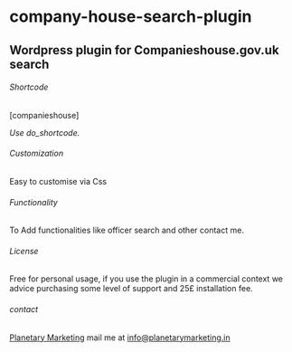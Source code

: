 # company-house-search-plugin
## Wordpress plugin for Companieshouse.gov.uk search

###### Shortcode
[companieshouse]

*Use do_shortcode.*

###### Customization
Easy to customise via Css

###### Functionality 
To Add functionalities like officer search and other contact me.

###### License
Free for personal usage, if you use the plugin in a commercial context we advice purchasing some level of support and 25£ installation fee.

###### contact
[Planetary Marketing](https://planetarymarketing.in)
mail me at info@planetarymarketing.in
